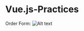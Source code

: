 # Vue.js-Practices
Order Form:
![Alt text](https://github.com/478996650@qq.com/Vuejs-Practices/raw/master/ScreenShots/Order-Form.png)
